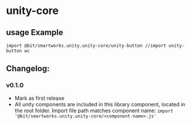 # unity-core

## usage Example
`import @bit/smartworks.unity.unity-core/unity-button //import unity-button wc` 

## Changelog:

### v0.1.0
- Mark as first release
- All unity components are included in this library component, located in the root folder. Import file path matches component name:
`import '@bit/smartworks.unity.unity-core/<component-name>.js'`

